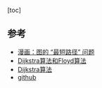 [toc]

## 参考
- [漫画：图的 “最短路径” 问题](https://zhuanlan.zhihu.com/p/65340385)
- [Dijkstra算法和Floyd算法](http://www.cnblogs.com/biyeymyhjob/archive/2012/07/31/2615833.html)
- [Dijkstra算法](https://blog.csdn.net/qq_35644234/article/details/60870719)
- [github](https://github.com/RyanCarrier/dijkstra)